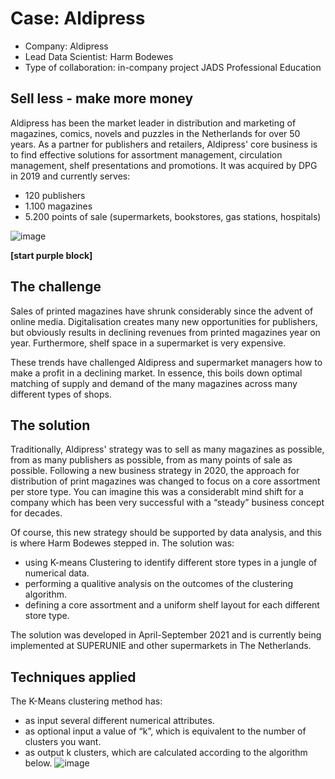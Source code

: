 # Case: Aldipress

- Company: Aldipress
- Lead Data Scientist: Harm Bodewes
- Type of collaboration: in-company project JADS Professional Education 

## Sell less - make more money

Aldipress has been the market leader in distribution and marketing of magazines, comics, novels and puzzles in the Netherlands for over 50 years. As a partner for publishers and retailers, Aldipress' core business is to find effective solutions for assortment management, circulation management, shelf presentations and promotions. It was acquired by DPG in 2019 and currently serves:

-	120 publishers
-	1.100 magazines
-	5.200 points of sale (supermarkets, bookstores, gas stations, hospitals)

![image](https://aldipress-site.storage.googleapis.com/wp-content/uploads/20220425095624/Logo_Aldipress_2323x1550-1-1.jpg)

__\[start purple block\]__
  
## The challenge 

Sales of printed magazines have shrunk considerably since the advent of online media. Digitalisation creates many new opportunities for publishers, but obviously results in declining revenues from printed magazines year on year. Furthermore, shelf space in a supermarket is very expensive.

These trends have challenged Aldipress and supermarket managers how to make a profit in a declining market. In essence, this boils down optimal matching of supply and demand of the many magazines across many different types of shops.

## The solution

Traditionally, Aldipress' strategy was to sell as many magazines as possible, from as many publishers as possible, from as many points of sale as possible. Following a new business strategy in 2020, the approach for distribution of print magazines was changed to focus on a core assortment per store type. You can imagine this was a considerablt mind shift for a company which has been very successful with a “steady” business concept for decades.

Of course, this new strategy should be supported by data analysis, and this is where Harm Bodewes stepped in.
The solution was:
-	using K-means Clustering to identify different store types in a jungle of numerical data.
-	performing a qualitive analysis on the outcomes of the clustering algorithm.
-	defining a core assortment and a uniform shelf layout for each different store type. 

The solution was developed in April-September 2021 and is currently being implemented at SUPERUNIE and other supermarkets in The Netherlands.

## Techniques applied

The K-Means clustering method has:
-	as input several different numerical attributes. 
-	as optional input a value of “k”, which is equivalent to the number of clusters you want.
-	as output k clusters, which are calculated according to the algorithm below.
![image](https://user-images.githubusercontent.com/4090894/166159227-50a6daf1-c6af-4fd0-b2a3-fd68fb0a5462.png)




